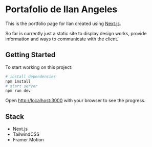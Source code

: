# Portafolio de Ilan Angeles

This is the portfolio page for Ilan created using [Next.js](https://nextjs.org/).

So far is currently just a static site to display design works, provide information and ways to communicate with the client.

## Getting Started

To start working on this project:

```bash
# install dependencies
npm install
# start server
npm run dev
```

Open [http://localhost:3000](http://localhost:3000) with your browser to see the progress.

## Stack

- Next.js
- TailwindCSS
- Framer Motion
